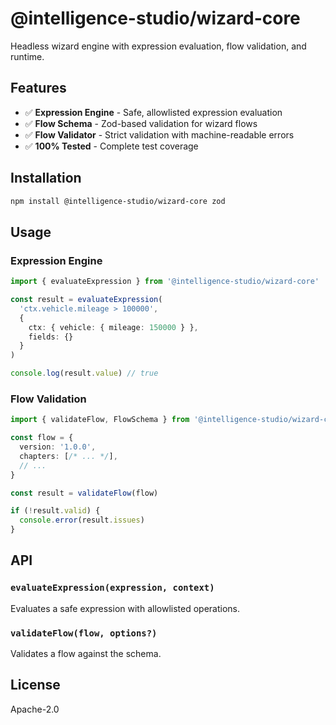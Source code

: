 # @intelligence-studio/wizard-core

Headless wizard engine with expression evaluation, flow validation, and runtime.

## Features

- ✅ **Expression Engine** - Safe, allowlisted expression evaluation
- ✅ **Flow Schema** - Zod-based validation for wizard flows
- ✅ **Flow Validator** - Strict validation with machine-readable errors
- ✅ **100% Tested** - Complete test coverage

## Installation

```bash
npm install @intelligence-studio/wizard-core zod
```

## Usage

### Expression Engine

```typescript
import { evaluateExpression } from '@intelligence-studio/wizard-core'

const result = evaluateExpression(
  'ctx.vehicle.mileage > 100000',
  {
    ctx: { vehicle: { mileage: 150000 } },
    fields: {}
  }
)

console.log(result.value) // true
```

### Flow Validation

```typescript
import { validateFlow, FlowSchema } from '@intelligence-studio/wizard-core'

const flow = {
  version: '1.0.0',
  chapters: [/* ... */],
  // ...
}

const result = validateFlow(flow)

if (!result.valid) {
  console.error(result.issues)
}
```

## API

### `evaluateExpression(expression, context)`

Evaluates a safe expression with allowlisted operations.

### `validateFlow(flow, options?)`

Validates a flow against the schema.

## License

Apache-2.0
